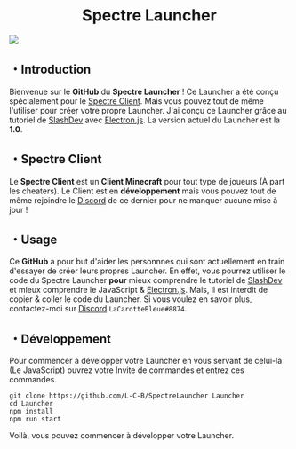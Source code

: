  <h1 align="center">Spectre Launcher</h1>
  <img align="center" src="https://cdn.discordapp.com/attachments/784128006082789399/816590175752028180/Login_Page.png"></img>
 
 
## ・Introduction

Bienvenue sur le **GitHub** du **Spectre Launcher** ! Ce Launcher a été conçu spécialement pour le [Spectre Client](https://spectreclient.fr/). Mais vous pouvez tout de même l'utiliser pour créer votre propre Launcher.
J'ai conçu ce Launcher grâce au tutoriel de [SlashDev](https://slashdev.eu/) avec [Electron.js](https://www.electronjs.org/). La version actuel du Launcher est la **1.0**.

## ・Spectre Client

Le **Spectre Client** est un **Client Minecraft** pour tout type de joueurs (À part les cheaters). Le Client est en **développement** mais vous pouvez tout de même rejoindre le [Discord](https://discord.gg/qHwGDUN) de ce dernier pour ne manquer aucune mise à jour !

## ・Usage

Ce **GitHub** a pour but d'aider les personnnes qui sont actuellement en train d'essayer de créer leurs propres Launcher. En effet, vous pourrez utiliser le code du Spectre Launcher **pour** mieux comprendre le tutoriel de [SlashDev](https://slashdev.eu/) et mieux comprendre le JavaScript & [Electron.js](https://www.electronjs.org/).
Mais, il est interdit de copier & coller le code du Launcher. Si vous voulez en savoir plus, contactez-moi sur [Discord](https://discord.gg/qHwGDUN) `LaCarotteBleue#8874`.

## ・Développement

Pour commencer à développer votre Launcher en vous servant de celui-là (Le JavaScript) ouvrez votre Invite de commandes et entrez ces commandes.
```
git clone https://github.com/L-C-B/SpectreLauncher Launcher
cd Launcher
npm install
npm run start
```
Voilà, vous pouvez commencer à développer votre Launcher.


